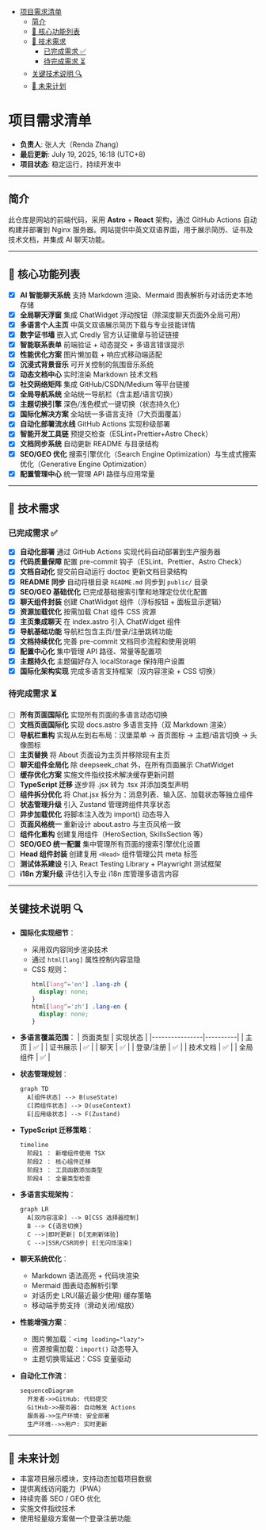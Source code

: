 <!-- START doctoc generated TOC please keep comment here to allow auto update -->
<!-- DON'T EDIT THIS SECTION, INSTEAD RE-RUN doctoc TO UPDATE -->

- [项目需求清单](#%E9%A1%B9%E7%9B%AE%E9%9C%80%E6%B1%82%E6%B8%85%E5%8D%95)
  - [简介](#%E7%AE%80%E4%BB%8B)
  - [🚀 核心功能列表](#-%E6%A0%B8%E5%BF%83%E5%8A%9F%E8%83%BD%E5%88%97%E8%A1%A8)
  - [🔧 技术需求](#-%E6%8A%80%E6%9C%AF%E9%9C%80%E6%B1%82)
    - [已完成需求 ✅](#%E5%B7%B2%E5%AE%8C%E6%88%90%E9%9C%80%E6%B1%82-)
    - [待完成需求 ⏳](#%E5%BE%85%E5%AE%8C%E6%88%90%E9%9C%80%E6%B1%82-)
  - [关键技术说明 🔍](#%E5%85%B3%E9%94%AE%E6%8A%80%E6%9C%AF%E8%AF%B4%E6%98%8E-)
  - [🌱 未来计划](#-%E6%9C%AA%E6%9D%A5%E8%AE%A1%E5%88%92)

<!-- END doctoc generated TOC please keep comment here to allow auto update -->

# 项目需求清单

- **负责人**: 张人大（Renda Zhang）
- **最后更新**: July 19, 2025, 16:18 (UTC+8)
- **项目状态**: 稳定运行，持续开发中

---

## 简介

此仓库是网站的前端代码，采用 **Astro** + **React** 架构，通过 GitHub Actions 自动构建并部署到 Nginx 服务器。网站提供中英文双语界面，用于展示简历、证书及技术文档，并集成 AI 聊天功能。

---

## 🚀 核心功能列表

- [x] **AI 智能聊天系统**
  支持 Markdown 渲染、Mermaid 图表解析与对话历史本地存储
- [x] **全局聊天浮窗**
  集成 ChatWidget 浮动按钮（除深度聊天页面外全局可用）
- [x] **多语言个人主页**
  中英文双语展示简历下载与专业技能详情
- [x] **数字证书墙**
  嵌入式 Credly 官方认证徽章与验证链接
- [x] **智能联系表单**
  前端验证 + 动态提交 + 多语言错误提示
- [x] **性能优化方案**
  图片懒加载 + 响应式移动端适配
- [x] **沉浸式背景音乐**
  可开关控制的氛围音乐系统
- [x] **动态文档中心**
  实时渲染 Markdown 技术文档
- [x] **社交网络矩阵**
  集成 GitHub/CSDN/Medium 等平台链接
- [x] **全局导航系统**
  全站统一导航栏（含主题/语言切换）
- [x] **主题切换引擎**
  深色/浅色模式一键切换（状态持久化）
- [x] **国际化解决方案**
  全站统一多语言支持（7大页面覆盖）
- [x] **自动化部署流水线**
  GitHub Actions 实现秒级部署
- [x] **智能开发工具链**
  预提交检查（ESLint+Prettier+Astro Check）
- [x] **文档同步系统**
  自动更新 README 与目录结构
- [x] **SEO/GEO 优化**
  搜索引擎优化（Search Engine Optimization）与生成式搜索优化（Generative Engine Optimization）
- [x] **配置管理中心**
  统一管理 API 路径与应用常量

---

## 🔧 技术需求

### 已完成需求 ✅

- [x] **自动化部署**
  通过 GitHub Actions 实现代码自动部署到生产服务器
- [x] **代码质量保障**
  配置 pre-commit 钩子（ESLint、Prettier、Astro Check）
- [x] **文档自动化**
  提交前自动运行 doctoc 更新文档目录结构
- [x] **README 同步**
  自动将根目录 `README.md` 同步到 `public/` 目录
- [x] **SEO/GEO 基础优化**
  已完成基础搜索引擎和地理定位优化配置
- [x] **聊天组件封装**
  创建 ChatWidget 组件（浮标按钮 + 面板显示逻辑）
- [x] **资源加载优化**
  按需加载 Chat 组件 CSS 资源
- [x] **主页集成聊天**
  在 index.astro 引入 ChatWidget 组件
- [x] **导航基础功能**
  导航栏包含主页/登录/注册跳转功能
- [x] **文档持续优化**
  完善 pre-commit 文档同步流程和使用说明
- [x] **配置中心化**
  集中管理 API 路径、常量等配置项
- [x] **主题持久化**
  主题偏好存入 localStorage 保持用户设置
- [x] **国际化架构实现**
  完成多语言支持框架（双内容渲染 + CSS 切换）

### 待完成需求 ⏳

- [ ] **所有页面国际化**
  实现所有页面的多语言动态切换
- [ ] **文档页面国际化**
  实现 docs.astro 多语言支持（双 Markdown 渲染）
- [ ] **导航栏重构**
  实现从左到右布局：汉堡菜单 → 首页图标 → 主题/语言切换 → 头像图标
- [ ] **主页替换**
  将 About 页面设为主页并移除现有主页
- [ ] **聊天组件全局化**
  除 deepseek_chat 外，在所有页面展示 ChatWidget
- [ ] **缓存优化方案**
  实施文件指纹技术解决缓存更新问题
- [ ] **TypeScript 迁移**
  逐步将 .jsx 转为 .tsx 并添加类型声明
- [ ] **组件拆分优化**
  将 Chat.jsx 拆分为：消息列表、输入区、加载状态等独立组件
- [ ] **状态管理升级**
  引入 Zustand 管理跨组件共享状态
- [ ] **异步加载优化**
  将脚本注入改为 import() 动态导入
- [ ] **页面风格统一**
  重新设计 about.astro 与主页风格一致
- [ ] **组件化重构**
  创建复用组件（HeroSection, SkillsSection 等）
- [ ] **SEO/GEO 统一配置**
  集中管理所有页面的搜索引擎优化设置
- [ ] **Head 组件封装**
  创建复用 `<Head>` 组件管理公共 meta 标签
- [ ] **测试体系建设**
  引入 React Testing Library + Playwright 测试框架
- [ ] **i18n 方案升级**
  评估引入专业 i18n 库管理多语言内容

---

## 关键技术说明 🔍

- **国际化实现细节**：
   - 采用双内容同步渲染技术
   - 通过 `html[lang]` 属性控制内容显隐
   - CSS 规则：
      ```css
      html[lang^='en'] .lang-zh {
        display: none;
      }
      html[lang^='zh'] .lang-en {
        display: none;
      }
      ```

- **多语言覆盖范围**：
   | 页面类型       | 实现状态 |
   |----------------|----------|
   | 主页           | ✅       |
   | 证书展示       | ✅       |
   | 聊天           | ✅       |
   | 登录/注册      | ✅       |
   | 技术文档       | ✅       |
   | 全局组件       | ✅       |

- **状态管理规划**：
   ```mermaid
   graph TD
     A[组件状态] --> B(useState)
     C[跨组件状态] --> D(useContext)
     E[应用级状态] --> F(Zustand)
   ```

- **TypeScript 迁移策略**：
   ```mermaid
   timeline
     阶段1 ： 新增组件使用 TSX
     阶段2 ： 核心组件迁移
     阶段3 ： 工具函数添加类型
     阶段4 ： 全量类型检查
   ```

- **多语言实现架构**：
   ```mermaid
   graph LR
     A[双内容渲染] --> B[CSS 选择器控制]
     B --> C{语言切换}
     C -->|即时更新| D[无刷新体验]
     C -->|SSR/CSR同步| E[无闪烁渲染]
   ```

- **聊天系统优化**：
   - Markdown 语法高亮 + 代码块渲染
   - Mermaid 图表动态解析引擎
   - 对话历史 LRU(最近最少使用) 缓存策略
   - 移动端手势支持（滑动关闭/缩放）

- **性能增强方案**：
   - 图片懒加载：`<img loading="lazy">`
   - 资源按需加载：`import()` 动态导入
   - 主题切换零延迟：CSS 变量驱动

- **自动化工作流**：
   ```mermaid
   sequenceDiagram
     开发者->>GitHub: 代码提交
     GitHub->>服务器: 自动触发 Actions
     服务器->>生产环境: 安全部署
     生产环境-->>用户: 实时更新
   ```

---

## 🌱 未来计划

- 丰富项目展示模块，支持动态加载项目数据
- 提供离线访问能力（PWA）
- 持续完善 SEO / GEO 优化
- 实施文件指纹技术
- 使用轻量级方案做一个登录注册功能
